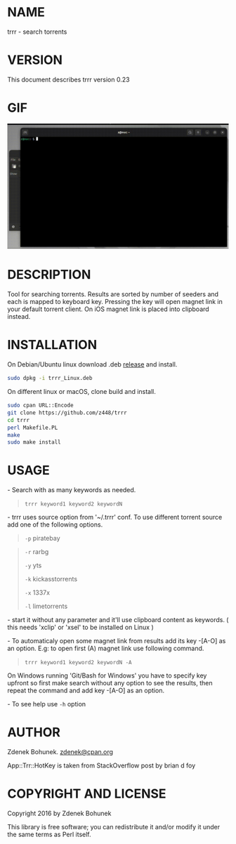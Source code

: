 # NAME

trrr - search torrents 

# VERSION

This document describes trrr version 0.23

# GIF

![trrr](https://raw.githubusercontent.com/z448/trrr/master/trrr.gif)

# DESCRIPTION

Tool for searching torrents. Results are sorted by number of seeders and each is mapped to keyboard key. Pressing the key will open magnet link in your default torrent client. On iOS magnet link is placed into clipboard instead.

# INSTALLATION

On Debian/Ubuntu linux download .deb [release](https://github.com/z448/trrr/releases) and install.

```bash
sudo dpkg -i trrr_Linux.deb
```

On different linux or macOS, clone build and install.

```bash
sudo cpan URL::Encode
git clone https://github.com/z448/trrr
cd trrr
perl Makefile.PL
make
sudo make install
```

# USAGE

\- Search with as many keywords as needed.

> `trrr keyword1 keyword2 keywordN`

\- trrr uses source option from '~/.trrr' conf. To use different torrent source add one of the following options. 

> `-p` piratebay

> `-r` rarbg 
>
> `-y` yts
>
> `-k` kickasstorrents
>
> `-x` 1337x
>
> `-l` limetorrents

\- start it without any parameter and it'll use clipboard content as keywords. ( this needs 'xclip' or 'xsel' to be installed on Linux )

\- To automaticaly open some magnet link from results add its key -\[A-O\] as an option. 
  E.g: to open first (A) magnet link use following command.

> `trrr keyword1 keyword2 keywordN -A`

On Windows running 'Git/Bash for Windows' you have to specify key upfront so first make search without any option to see the results, then repeat the command and add key -\[A-O\] as an option. 

\- To see help use `-h` option

# AUTHOR

Zdenek Bohunek. <zdenek@cpan.org>

App::Trr::HotKey is taken from StackOverflow post by brian d foy

# COPYRIGHT AND LICENSE

Copyright 2016 by Zdenek Bohunek

This library is free software; you can redistribute it and/or modify it under the same terms as Perl itself.

